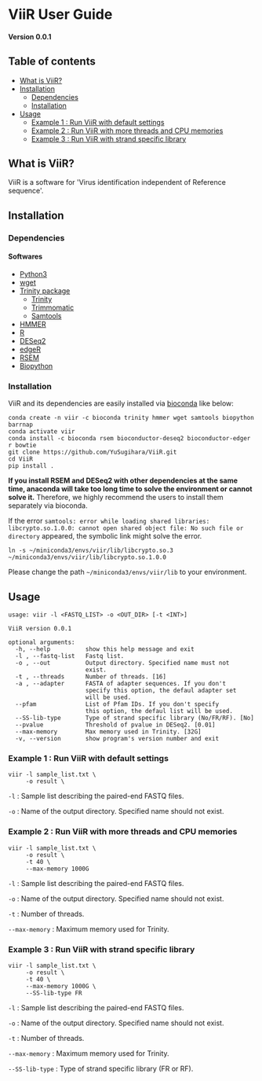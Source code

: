 # ViiR User Guide
#### Version 0.0.1

## Table of contents
- [What is ViiR?](#what-is-viir)
- [Installation](#installation)
  + [Dependencies](#dependencies)
  + [Installation](#installation)
- [Usage](#usage)
  + [Example 1 : Run ViiR with default settings](#example-1--run-viir-with-default-settings)
  + [Example 2 : Run ViiR with more threads and CPU memories](#example-2--run-viir-with-more-threads-and-cpu-memories)
  + [Example 3 : Run ViiR with strand specific library](#example-3--run-viir-with-strand-specific-library)


## What is ViiR?

ViiR is a software for 'Virus identification independent of Reference sequence'.

## Installation
### Dependencies
#### Softwares
- [Python3](https://www.python.org/downloads/)
- [wget](https://www.gnu.org/software/wget/)
- [Trinity package](https://github.com/trinityrnaseq/trinityrnaseq)
  + [Trinity](https://github.com/trinityrnaseq/trinityrnaseq)
  + [Trimmomatic](http://www.usadellab.org/cms/?page=trimmomatic)
  + [Samtools](http://www.htslib.org/doc/samtools.html)
- [HMMER](http://hmmer.org/)
- [R](https://www.r-project.org/)
- [DESeq2](https://bioconductor.org/packages/3.14/bioc/vignettes/DESeq2/inst/doc/DESeq2.html)
- [edgeR](https://bioconductor.org/packages/release/bioc/html/edgeR.html)
- [RSEM](https://deweylab.github.io/RSEM/)
- [Biopython](https://biopython.org)


### Installation
ViiR and its dependencies are easily installed via [bioconda](https://bioconda.github.io/index.html) like below:

```
conda create -n viir -c bioconda trinity hmmer wget samtools biopython barrnap
conda activate viir
conda install -c bioconda rsem bioconductor-deseq2 bioconductor-edger r bowtie
git clone https://github.com/YuSugihara/ViiR.git
cd ViiR
pip install . 
```

**If you install RSEM and DESeq2 with other dependencies at the same time, anaconda will take too long time to solve the environment or cannot solve it.** Therefore, we highly recommend the users to install them separately via bioconda.


If the error ```samtools: error while loading shared libraries: libcrypto.so.1.0.0: cannot open shared object file: No such file or directory``` appeared, the symbolic link might solve the error. 

```
ln -s ~/miniconda3/envs/viir/lib/libcrypto.so.3 ~/miniconda3/envs/viir/lib/libcrypto.so.1.0.0
```

Please change the path ```~/miniconda3/envs/viir/lib``` to your environment.



## Usage

```
usage: viir -l <FASTQ_LIST> -o <OUT_DIR> [-t <INT>]

ViiR version 0.0.1

optional arguments:
  -h, --help          show this help message and exit
  -l , --fastq-list   Fastq list.
  -o , --out          Output directory. Specified name must not
                      exist.
  -t , --threads      Number of threads. [16]
  -a , --adapter      FASTA of adapter sequences. If you don't
                      specify this option, the defaul adapter set
                      will be used.
  --pfam              List of Pfam IDs. If you don't specify
                      this option, the defaul list will be used.
  --SS-lib-type       Type of strand specific library (No/FR/RF). [No]
  --pvalue            Threshold of pvalue in DESeq2. [0.01]
  --max-memory        Max memory used in Trinity. [32G]
  -v, --version       show program's version number and exit
```

### Example 1 : Run ViiR with default settings

```
viir -l sample_list.txt \
     -o result \
```

`-l` : Sample list describing the paired-end FASTQ files.

`-o` : Name of the output directory. Specified name should not exist.

### Example 2 : Run ViiR with more threads and CPU memories

```
viir -l sample_list.txt \
     -o result \
     -t 40 \
     --max-memory 1000G
```

`-l` : Sample list describing the paired-end FASTQ files.

`-o` : Name of the output directory. Specified name should not exist.

`-t` : Number of threads.

`--max-memory` : Maximum memory used for Trinity.

### Example 3 : Run ViiR with strand specific library

```
viir -l sample_list.txt \
     -o result \
     -t 40 \
     --max-memory 1000G \
     --SS-lib-type FR
```

`-l` : Sample list describing the paired-end FASTQ files.

`-o` : Name of the output directory. Specified name should not exist.

`-t` : Number of threads.

`--max-memory` : Maximum memory used for Trinity.

`--SS-lib-type` : Type of strand specific library (FR or RF).
